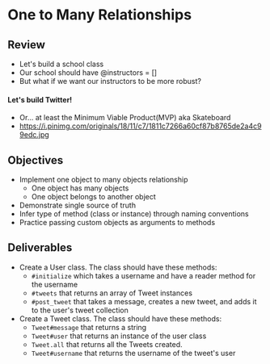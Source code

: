 # One to Many Relationships

## Review
- Let's build a school class
- Our school should have @instructors = []
- But what if we want our instructors to be more robust?

#### Let's build Twitter!
 - Or... at least the Minimum Viable Product(MVP) aka Skateboard
 - https://i.pinimg.com/originals/18/11/c7/1811c7266a60cf87b8765de2a4c99edc.jpg

## Objectives

* Implement one object to many objects relationship
  * One object has many objects
  * One object belongs to another object
* Demonstrate single source of truth
* Infer type of method (class or instance) through naming conventions
* Practice passing custom objects as arguments to methods

## Deliverables

* Create a User class. The class should have these methods:
  * `#initialize` which takes a username and have a reader method for the username
  * `#tweets` that returns an array of Tweet instances
  * `#post_tweet` that takes a message, creates a new tweet, and adds it to the user's tweet collection
* Create a Tweet class. The class should have these methods:
  * `Tweet#message` that returns a string
  * `Tweet#user` that returns an instance of the user class
  * `Tweet.all` that returns all the Tweets created.
  * `Tweet#username` that returns the username of the tweet's user